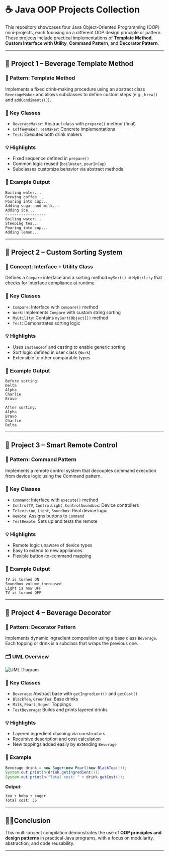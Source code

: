 
# ☕ Java OOP Projects Collection

This repository showcases four Java Object-Oriented Programming (OOP) mini-projects, each focusing on a different OOP design principle or pattern. These projects include practical implementations of **Template Method**, **Custom Interface with Utility**, **Command Pattern**, and **Decorator Pattern**.

---

## 📂 Project 1 – Beverage Template Method

### 🧠 Pattern: Template Method

Implements a fixed drink-making procedure using an abstract class `BeverageMaker` and allows subclasses to define custom steps (e.g., `brew()` and `addCondiments()`).

### 🔧 Key Classes
- `BeverageMaker`: Abstract class with `prepare()` method (final)
- `CoffeeMaker`, `TeaMaker`: Concrete implementations
- `Test`: Executes both drink makers

### 💡 Highlights
- Fixed sequence defined in `prepare()`
- Common logic reused (`boilWater`, `pourInCup`)
- Subclasses customize behavior via abstract methods

### 📌 Example Output
```
Boiling water...
Brewing coffee...
Pouring into cup...
Adding sugar and milk...
Adding ice...
------------------
Boiling water...
Steeping tea...
Pouring into cup...
Adding lemon...
```

---

## 📂 Project 2 – Custom Sorting System

### 🧠 Concept: Interface + Utility Class

Defines a `Compare` interface and a sorting method `mySort()` in `MyUtility` that checks for interface compliance at runtime.

### 🔧 Key Classes
- `Compare`: Interface with `compare()` method
- `Work`: Implements `Compare` with custom string sorting
- `MyUtility`: Contains `mySort(Object[])` method
- `Test`: Demonstrates sorting logic

### 💡 Highlights
- Uses `instanceof` and casting to enable generic sorting
- Sort logic defined in user class (`Work`)
- Extensible to other comparable types

### 📌 Example Output
```
Before sorting:
Delta
Alpha
Charlie
Bravo

After sorting:
Alpha
Bravo
Charlie
Delta
```

---

## 📂 Project 3 – Smart Remote Control

### 🧠 Pattern: Command Pattern

Implements a remote control system that decouples command execution from device logic using the Command pattern.

### 🔧 Key Classes
- `Command`: Interface with `execute()` method
- `ControlTV`, `ControlLight`, `ControlSoundbox`: Device controllers
- `Television`, `Light`, `Soundbox`: Real device logic
- `Remote`: Assigns buttons to `Command`
- `TestRemote`: Sets up and tests the remote

### 💡 Highlights
- Remote logic unaware of device types
- Easy to extend to new appliances
- Flexible button-to-command mapping

### 📌 Example Output
```
TV is turned ON
Soundbox volume increased
Light is now OFF
TV is turned OFF
```

---

## 📂 Project 4 – Beverage Decorator

### 🧠 Pattern: Decorator Pattern

Implements dynamic ingredient composition using a base class `Beverage`. Each topping or drink is a subclass that wraps the previous one.

### 🗂 UML Overview
![UML Diagram](./UML.jpg)

### 🔧 Key Classes
- `Beverage`: Abstract base with `getIngredient()` and `getCost()`
- `BlackTea`, `GreenTea`: Base drinks
- `Milk`, `Pearl`, `Suger`: Toppings
- `TestBeverage`: Builds and prints layered drinks

### 💡 Highlights
- Layered ingredient chaining via constructors
- Recursive description and cost calculation
- New toppings added easily by extending `Beverage`

### 📌 Example
```java
Beverage drink = new Suger(new Pearl(new BlackTea()));
System.out.println(drink.getIngredient());
System.out.println("Total cost: " + drink.getCost());
```

**Output:**
```
tea + boba + suger
Total cost: 35
```

---

## 👨‍💻Conclusion

This multi-project compilation demonstrates the use of **OOP principles and design patterns** in practical Java programs, with a focus on modularity, abstraction, and code reusability.

---
